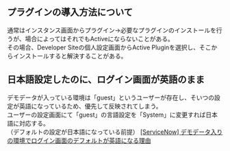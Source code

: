 ## プラグインの導入方法について  
通常はインスタンス画面からプラグイン→必要なプラグインのインストールを行うが、場合によってはそれでもActiveにならないことがある。  
その場合、Developer Siteの個人設定画面からActive Pluginを選択し、そこからインストールすると解決することがある。
 
##  日本語設定したのに、ログイン画面が英語のまま  
デモデータが入っている環境は「guest」というユーザーが存在し、そいつの設定が英語になっているため、優先して反映されてしまう。  
ユーザーの設定画面にて「guest」の言語設定を「System」に変更すれば日本語に対応する。  
（デフォルトの設定が日本語になっている前提）
[[ServiceNow] デモデータ入りの環境でログイン画面のデフォルトが英語になる理由](https://qiita.com/skkdm/items/383c9666fd49ee893f08)
